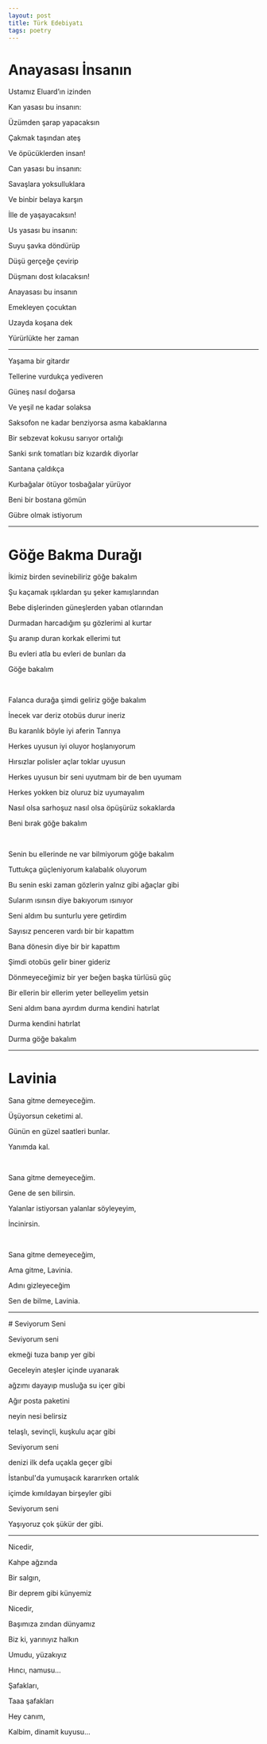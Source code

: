 ```yaml
---
layout: post
title: Türk Edebiyatı 
tags: poetry
--- 
```



# Anayasası İnsanın

Ustamız Eluard’ın izinden

Kan yasası bu insanın: 

Üzümden şarap yapacaksın

Çakmak taşından ateş

Ve öpücüklerden insan!

Can yasası bu insanın:

Savaşlara yoksulluklara

Ve binbir belaya karşın

İlle de yaşayacaksın!

Us yasası bu insanın:

Suyu şavka döndürüp

Düşü gerçeğe çevirip

Düşmanı dost kılacaksın!

Anayasası bu insanın

Emekleyen çocuktan

Uzayda koşana dek

Yürürlükte her zaman

---

Yaşama bir gitardır

Tellerine vurdukça yediveren

Güneş nasıl doğarsa

Ve yeşil ne kadar solaksa

Saksofon ne kadar benziyorsa asma kabaklarına

Bir sebzevat kokusu sarıyor ortalığı 

Sanki sırık tomatları biz kızardık diyorlar

Santana çaldıkça

Kurbağalar ötüyor tosbağalar yürüyor

Beni bir bostana gömün

Gübre olmak istiyorum


---

# Göğe Bakma Durağı

İkimiz birden sevinebiliriz göğe bakalım

Şu kaçamak ışıklardan şu şeker kamışlarından

Bebe dişlerinden güneşlerden yaban otlarından

Durmadan harcadığım şu gözlerimi al kurtar

Şu aranıp duran korkak ellerimi tut

Bu evleri atla bu evleri de bunları da

Göğe bakalım

<br>

Falanca durağa şimdi geliriz göğe bakalım

İnecek var deriz otobüs durur ineriz

Bu karanlık böyle iyi aferin Tanrıya

Herkes uyusun iyi oluyor hoşlanıyorum

Hırsızlar polisler açlar toklar uyusun

Herkes uyusun bir seni uyutmam bir de ben uyumam

Herkes yokken biz oluruz biz uyumayalım

Nasıl olsa sarhoşuz nasıl olsa öpüşürüz sokaklarda

Beni bırak göğe bakalım

<br>

Senin bu ellerinde ne var bilmiyorum göğe bakalım

Tuttukça güçleniyorum kalabalık oluyorum

Bu senin eski zaman gözlerin yalnız gibi ağaçlar gibi

Sularım ısınsın diye bakıyorum ısınıyor

Seni aldım bu sunturlu yere getirdim

Sayısız penceren vardı bir bir kapattım

Bana dönesin diye bir bir kapattım

Şimdi otobüs gelir biner gideriz

Dönmeyeceğimiz bir yer beğen başka türlüsü güç

Bir ellerin bir ellerim yeter belleyelim yetsin

Seni aldım bana ayırdım durma kendini hatırlat

Durma kendini hatırlat

Durma göğe bakalım

---

# Lavinia

Sana gitme demeyeceğim.

Üşüyorsun ceketimi al.

Günün en güzel saatleri bunlar.

Yanımda kal.

<br>


Sana gitme demeyeceğim.

Gene de sen bilirsin.

Yalanlar istiyorsan yalanlar söyleyeyim, 

İncinirsin.

<br>

Sana gitme demeyeceğim, 

Ama gitme, Lavinia.

Adını gizleyeceğim

Sen de bilme, Lavinia.

---

# Seviyorum Seni

Seviyorum seni

ekmeği tuza banıp yer gibi

Geceleyin ateşler içinde uyanarak

ağzımı dayayıp musluğa su içer gibi

Ağır posta paketini

neyin nesi belirsiz

telaşlı, sevinçli, kuşkulu açar gibi

Seviyorum seni

denizi ilk defa uçakla geçer gibi

İstanbul'da yumuşacık kararırken ortalık

içimde kımıldayan birşeyler gibi

Seviyorum seni

Yaşıyoruz çok şükür der gibi.

---

Nicedir, 

Kahpe ağzında 

Bir salgın, 

Bir deprem gibi künyemiz 

Nicedir, 

Başımıza zından dünyamız 

Biz ki, yarınıyız halkın 

Umudu, yüzakıyız 

Hıncı, namusu... 

Şafakları, 

Taaa şafakları 

Hey canım, 

Kalbim, dinamit kuyusu...